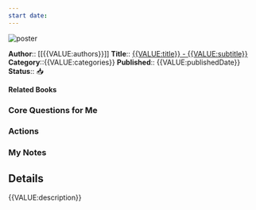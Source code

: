 ```yaml
---
start date:
---
```

![poster]({{VALUE:Poster}})

**Author**:: [[{{VALUE:authors}}]]
**Title**:: [{{VALUE:title}} - {{VALUE:subtitle}}]({{VALUE:previewLink}})
**Category**::{{VALUE:categories}}
**Published**:: {{VALUE:publishedDate}}
**Status**:: 📥

**Related Books**
### Core Questions for Me

### Actions

### My Notes

## Details

{{VALUE:description}}
